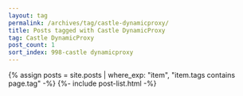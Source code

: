 ```yaml
---
layout: tag
permalink: /archives/tag/castle-dynamicproxy/
title: Posts tagged with Castle DynamicProxy
tag: Castle DynamicProxy
post_count: 1
sort_index: 998-castle dynamicproxy
---
```

{% assign posts = site.posts | where_exp: "item", "item.tags contains page.tag" -%}
{%- include post-list.html -%}
